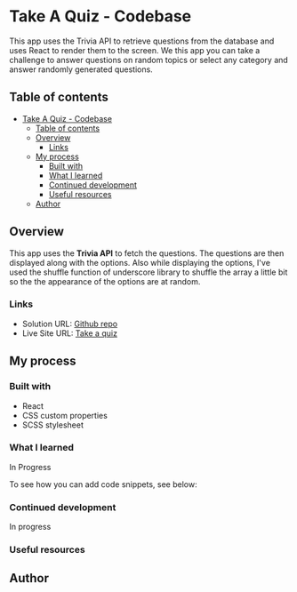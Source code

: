 # Take A Quiz - Codebase

This app uses the Trivia API to retrieve questions from the database and uses React to render them to the screen. We this app you can take a challenge to answer questions on random topics or select any category and answer randomly generated questions.

## Table of contents

- [Take A Quiz - Codebase](#take-a-quiz---codebase)
  - [Table of contents](#table-of-contents)
  - [Overview](#overview)
    - [Links](#links)
  - [My process](#my-process)
    - [Built with](#built-with)
    - [What I learned](#what-i-learned)
    - [Continued development](#continued-development)
    - [Useful resources](#useful-resources)
  - [Author](#author)

## Overview
This app uses the **Trivia API** to fetch the questions. The questions are then displayed along with the options. Also while displaying the options, I've used the shuffle function of underscore library to shuffle the array a little bit so the the appearance of the options are at random.

### Links

- Solution URL: [Github repo](https://github.com/BasicallyMe/takeaquiz)
- Live Site URL: [Take a quiz](https://takeaquiz.pages.dev/)

## My process

### Built with

- React
- CSS custom properties
- SCSS stylesheet

### What I learned

In Progress

To see how you can add code snippets, see below:


### Continued development

In progress

### Useful resources

## Author

